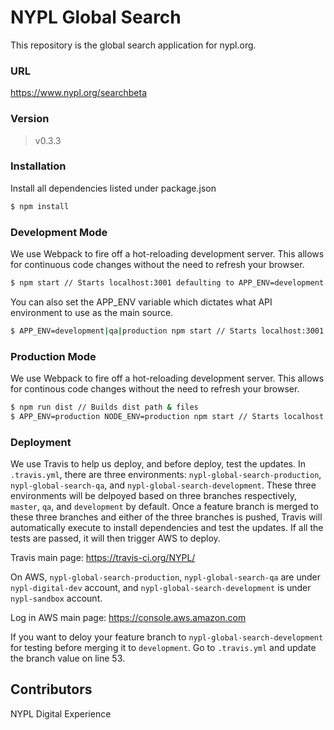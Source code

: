 # NYPL Global Search

This repository is the global search application for nypl.org. 

### URL
https://www.nypl.org/searchbeta

### Version
> v0.3.3

### Installation
Install all dependencies listed under package.json
```sh
$ npm install
```

### Development Mode
We use Webpack to fire off a hot-reloading development server. This allows for continuous code changes without the need to refresh your browser.

```sh
$ npm start // Starts localhost:3001 defaulting to APP_ENV=development
```

You can also set the APP_ENV variable which dictates what API environment to use as the main source.
```sh
$ APP_ENV=development|qa|production npm start // Starts localhost:3001 with set APP_ENV
```

### Production Mode
We use Webpack to fire off a hot-reloading development server. This allows for continous code changes without the need to refresh your browser.

```sh
$ npm run dist // Builds dist path & files
$ APP_ENV=production NODE_ENV=production npm start // Starts localhost:3001 with set APP_ENV
```

### Deployment
We use Travis to help us deploy, and before deploy, test the updates.
In `.travis.yml`, there are three environments:
`nypl-global-search-production`, `nypl-global-search-qa`, and `nypl-global-search-development`. These three environments will be delpoyed based on three branches respectively, `master`, `qa`, and `development` by default. Once a feature branch is merged to these three branches and either of the three branches is pushed, Travis will automatically execute to install dependencies and test the updates. If all the tests are passed, it will then trigger AWS to deploy.

Travis main page: https://travis-ci.org/NYPL/

On AWS, `nypl-global-search-production`, `nypl-global-search-qa` are under `nypl-digital-dev` account, and `nypl-global-search-development` is under `nypl-sandbox` account.

Log in AWS main page: https://console.aws.amazon.com

If you want to deloy your feature branch to `nypl-global-search-development` for testing before merging it to `development`. Go to `.travis.yml` and update the branch value on line 53.


Contributors
----
NYPL Digital Experience
